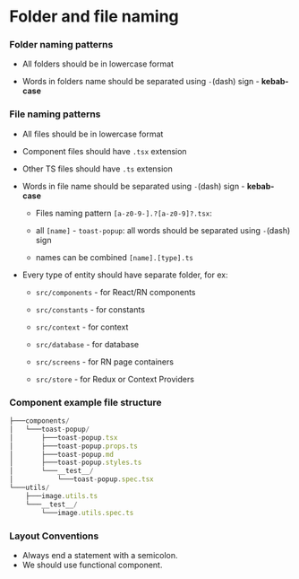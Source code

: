 # Folder and file naming

### Folder naming patterns

-   All folders should be in lowercase format

-   Words in folders name should be separated using `-`(dash) sign - **kebab-case**

### File naming patterns

-   All files should be in lowercase format

-   Component files should have `.tsx` extension

-   Other TS files should have `.ts` extension

-   Words in file name should be separated using `-`(dash) sign - **kebab-case**

    -   Files naming pattern `[a-z0-9-].?[a-z0-9]?.tsx`:

    -   all `[name]` - `toast-popup`: all words should be separated using `-`(dash) sign

    -   names can be combined `[name].[type].ts`

-   Every type of entity should have separate folder, for ex:

    -   `src/components` - for React/RN components

    -   `src/constants` - for constants

    -   `src/context` - for context

    -   `src/database` - for database

    -   `src/screens` - for RN page containers

    -   `src/store` - for Redux or Context Providers

### Component example file structure

```ts
├───components/
│   └───toast-popup/
│       ├───toast-popup.tsx
│       ├───toast-popup.props.ts
│       ├───toast-popup.md
│       ├───toast-popup.styles.ts
│       └───__test__/
│           └───toast-popup.spec.tsx
└───utils/
    ├───image.utils.ts
    └───__test__/
        └───image.utils.spec.ts
```

### Layout Conventions

-   Always end a statement with a semicolon.
-   We should use functional component.
